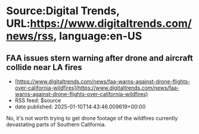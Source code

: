 # Source:Digital Trends, URL:https://www.digitaltrends.com/news/rss, language:en-US

## FAA issues stern warning after drone and aircraft collide near LA fires
 - [https://www.digitaltrends.com/news/faa-warns-against-drone-flights-over-california-wildfires](https://www.digitaltrends.com/news/faa-warns-against-drone-flights-over-california-wildfires)
 - RSS feed: $source
 - date published: 2025-01-10T14:43:46.009619+00:00

No, it's not worth trying to get drone footage of the wildfires currently devastating parts of Southern California.

